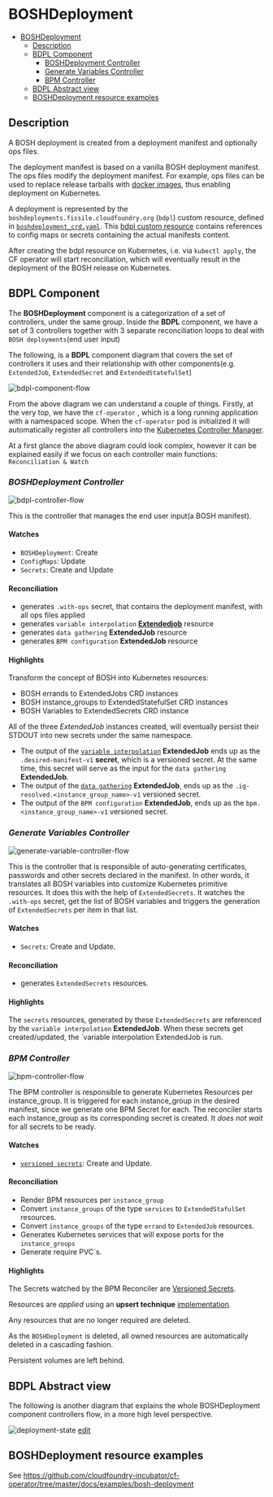 # BOSHDeployment

- [BOSHDeployment](#boshdeployment)
  - [Description](#description)
  - [BDPL Component](#bdpl-component)
    - [BOSHDeployment Controller](#boshdeployment-controller)
    - [Generate Variables Controller](#generate-variables-controller)
    - [BPM Controller](#bpm-controller)
  - [BDPL Abstract view](#bdpl-abstract-view)
  - [BOSHDeployment resource examples](#boshdeployment-resource-examples)
## Description

A BOSH deployment is created from a deployment manifest and optionally ops files.

The deployment manifest is based on a vanilla BOSH deployment manifest.
The ops files modify the deployment manifest. For example, ops files can be used to replace release tarballs with [docker images](https://ci.flintstone.cf.cloud.ibm.com/teams/containerization/pipelines/release-images), thus enabling deployment on Kubernetes.

A deployment is represented by the `boshdeployments.fissile.cloudfoundry.org` (`bdpl`) custom resource, defined in [`boshdeployment_crd.yaml`](https://github.com/cloudfoundry-incubator/cf-operator/tree/master/deploy/helm/cf-operator/templates/fissile_v1alpha1_boshdeployment_crd.yaml).
This [bdpl custom resource](https://github.com/cloudfoundry-incubator/cf-operator/tree/master/docs/examples/bosh-deployment/boshdeployment.yaml) contains references to config maps or secrets containing the actual manifests content.

After creating the bdpl resource on Kubernetes, i.e. via `kubectl apply`, the CF operator will start reconciliation, which will eventually result in the deployment
of the BOSH release on Kubernetes.

## BDPL Component

The **BOSHDeployment** component is a categorization of a set of controllers, under the same group. Inside the **BDPL** component, we have a set of 3 controllers together with 3 separate reconciliation loops to deal with `BOSH deployments`(end user input)

The following, is a **BDPL** component diagram that covers the set of controllers it uses and their relationship with other components(e.g. `ExtendedJob`, `ExtendedSecret` and `ExtendedStatefulSet`)


![bdpl-component-flow](quarks_bdplcomponent_flow.png)

From the above diagram we can understand a couple of things. Firstly, at the very top, we have the `cf-operator` , which is a long running application with a namespaced scope. When the `cf-operator` pod is initialized it will automatically register all controllers into the [Kubernetes Controller Manager](https://kubernetes.io/docs/reference/command-line-tools-reference/kube-controller-manager/).


At a first glance the above diagram could look complex, however it can be explained easily if we focus on each controller main functions: `Reconciliation & Watch` 




### **_BOSHDeployment Controller_**

![bdpl-controller-flow](quarks_bdplcontroller_flow.png)

This is the controller that manages the end user input(a BOSH manifest).

#### Watches

- `BOSHDeployment`: Create
- `ConfigMaps`: Update
- `Secrets`: Create and Update

#### Reconciliation

- generates `.with-ops` secret, that contains the deployment manifest, with all ops files applied
- generates `variable interpolation` [**Extendedjob**](https://github.com/cloudfoundry-incubator/cf-operator/tree/master/docs/controllers/extendedjob.md#one-off-jobs-auto-errands) resource
- generates `data gathering` **ExtendedJob** resource
- generates `BPM configuration` **ExtendedJob** resource

#### Highlights

Transform the concept of BOSH into Kubernetes resources:

- BOSH errands to ExtendedJobs CRD instances
- BOSH instance_groups to ExtendedStatefulSet CRD instances
- BOSH Variables to ExtendedSecrets CRD instance

All of the three *ExtendedJob* instances created, will eventually persist their STDOUT into new secrets under the same namespace.

- The output of the [`variable interpolation`](https://github.com/cloudfoundry-incubator/cf-operator/tree/master/docs/commands/cf-operator_util_variable-interpolation.md) **ExtendedJob** ends up as the `.desired-manifest-v1` **secret**, which is a versioned secret. At the same time, this secret will serve as the input for the `data gathering` **ExtendedJob**.
- The output of the [`data gathering`](https://github.com/cloudfoundry-incubator/cf-operator/tree/master/docs/commands/cf-operator_util_instance-group.md) **ExtendedJob**, ends up
as the `.ig-resolved.<instance_group_name>-v1` versioned secret.
- The output of the `BPM configuration` **ExtendedJob**, ends up as the `bpm.<instance_group_name>-v1` versioned secret.

### **_Generate Variables Controller_**

![generate-variable-controller-flow](quarks_gvariablecontroller_flow.png)

This is the controller that is responsible of auto-generating certificates, passwords and other secrets declared in the manifest. In other words, it translates all BOSH variables into customize Kubernetes primitive resources. It does this with the help of `ExtendedSecrets`. It watches the `.with-ops` secret, get the list of BOSH variables and triggers the generation of `ExtendedSecrets` per item in that list.

#### Watches

- `Secrets`: Create and Update.

#### Reconciliation

- generates `ExtendedSecrets` resources.

#### Highlights

The `secrets` resources,  generated by these `ExtendedSecrets` are referenced by the `variable interpolation` **ExtendedJob**. When these secrets get created/updated, the `variable interpolation ExtendedJob is run.

### **_BPM Controller_**


![bpm-controller-flow](quarks_bpm-controller_flow.png)

The BPM controller is responsible to generate Kubernetes Resources per instance_group. It is triggered for each instance_group in the desired manifest, since we generate one BPM Secret for each. The reconciler starts each instance_group as its corresponding secret is created. It *does not wait* for all secrets to be ready.

#### Watches

- [`versioned secrets`](extendedjob.md#versioned-secrets): Create and Update.

#### Reconciliation

- Render BPM resources per `instance_group`
- Convert `instance_groups` of the type `services` to `ExtendedStafulSet` resources.
- Convert `instance_groups` of the type `errand` to `ExtendedJob` resources.
- Generates Kubernetes services that will expose ports for the `instance_groups`
- Generate require PVC´s.

#### Highlights

The Secrets watched by the BPM Reconciler are [Versioned Secrets](extendedjob.md#versioned-secrets).

Resources are _applied_ using an **upsert technique** [implementation](https://godoc.org/sigs.k8s.io/controller-runtime/pkg/controller/controllerutil#CreateOrUpdate).

Any resources that are no longer required are deleted.

As the `BOSHDeployment` is deleted, all owned resources are automatically deleted in a cascading fashion.

Persistent volumes are left behind.


## BDPL Abstract view

The following is another diagram that explains the whole BOSHDeployment component controllers flow, in a more high level perspective.

![deployment-state](https://docs.google.com/drawings/d/e/2PACX-1vTsCO5USd8AJIk_uHMRKl0NABuW85uVGJNebNvgI0Hz_9jhle6fcynLTcHh8cxW6lMgaV_DWyPEvm2-/pub?w=3161&h=2376)
[edit](https://docs.google.com/drawings/d/126ExNqPxDg1LcB14pbtS5S-iJzLYPyXZ5Jr9vTfFqXA/edit?usp=sharing)



## BOSHDeployment resource examples

See https://github.com/cloudfoundry-incubator/cf-operator/tree/master/docs/examples/bosh-deployment
